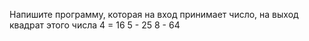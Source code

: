 Напишите программу, которая на вход принимает число, на выход квадрат этого числа
4 = 16
5 - 25 
8 - 64